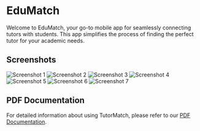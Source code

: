 # EduMatch

Welcome to EduMatch, your go-to mobile app for seamlessly connecting tutors with students. This app simplifies the process of finding the perfect tutor for your academic needs.

## Screenshots

![Screenshot 1](/images/screenshot1.png)
![Screenshot 2](/images/screenshot2.png)
![Screenshot 3](/images/screenshot3.png)
![Screenshot 4](/images/screenshot4.png)
![Screenshot 5](/images/screenshot5.png)
![Screenshot 6](/images/screenshot6.png)
![Screenshot 7](/images/screenshot7.png)

## PDF Documentation

For detailed information about using TutorMatch, please refer to our [PDF Documentation](/images/EduMatch_doc.pdf). 
